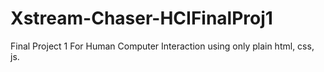# Xstream-Chaser-HCIFinalProj1
Final Project 1 For Human Computer Interaction using only plain html, css, js.
